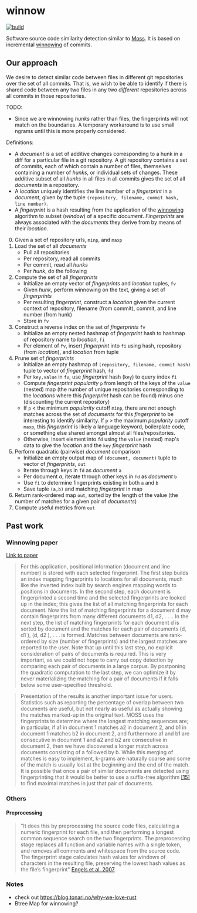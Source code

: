 # winnow
[![build](https://github.com/schuermannator/winnow/workflows/build/badge.svg?branch=master)](https://github.com/schuermannator/winnow/actions)

Software source code similarity detection similar to [Moss][moss]. It is based
on incremental [winnowing][winnowing-paper] of commits.

## Our approach
We desire to detect similar code between files in different git repositories over the set of all commits. That is, we wish to be able to identify if there is shared code between any two files in any two _different_ repositories across all commits in those repositories.

TODO:
- Since we are winnowing _hunks_ rather than files, the fingerprints will not match on the boundaries. A temporary workaround is to use small ngrams until this is more properly considered.

Definitions:
- A _document_ is a set of additive changes corresponding to a hunk in a diff for a particular file in a git repository. A git repository contains a set of commits, each of which contain a number of files, themselves containing a number of _hunks_, or individual sets of changes. These additive subset of all _hunks_ in all files in all commits gives the set of all _documents_ in a repository.
- A _location_ uniquely identifies the line number of a _fingerprint_ in a _document_, given by the tuple `(repository, filename, commit hash, line number)`.
- A _fingerprint_ is a hash resulting from the application of the [winnowing][winnowing-paper] algorithm to subset (_window_) of a specific _document_. _Fingerprints_ are always associated with the _documents_ they derive from by means of their _location_.

0. Given a set of repository urls, `minp`, and `maxp`
1. Load the set of all _documents_
    - Pull all repositories
    - Per repository, read all commits
    - Per commit, read all _hunks_
    - Per _hunk_, do the following
2. Compute the set of all _fingerprints_
    - Initialize an empty vector of _fingerprints_ and _location_ tuples, `fv`
    - Given _hunk_, perform winnowing on the text, giving a set of _fingerprints_
    - Per resulting _fingerprint_, construct a _location_ given the current context of repository, filename (from commit), commit, and line number (from hunk)
    - Store in `fv`
3. Construct a reverse index on the set of _fingerprints_ `fv`
    - Initialize an empty nested hashmap of _fingerprint_ hash to hashmap of repository name to _location_, `fi`
    - Per element of `fv`, insert _fingerprint_ into `fi` using hash, repository (from _location_), and _location_ from tuple
4. Prune set of _fingerprints_
    - Initialize an empty hashmap of `(repository, filename, commit hash)` tuple to vector of _fingerprint_ hash, `fd`
    - Per `key,value` in `fv`, use _fingerprint_ hash (`key`) to query index `fi`
    - Compute _fingerprint popularity_ `p` from length of the keys of the `value` (nested) map (the number of unique repositories corresponding to the _locations_ where this _fingerprint_ hash can be found) minus one (discounting the current repository)
    - If `p` < the minimum _popularity_ cutoff `minp`, there are not enough matches across the set of _documents_ for this _fingerprint_ to be interesting to identify similarity. If `p` > the maximum _popularity_ cutoff `maxp`, this _fingerprint_ is likely a language keyword, boilerplate code, or something else shared amongst almost all files/repositories.
    - Otherwise, insert element into `fd` using the `value` (nested) map's data to give the _location_ and the `key` _fingerprint_ hash
5. Perform quadratic (pairwise) _document_ comparison
    - Initialize an empty output map of `(document, document)` tuple to vector of _fingerprints_, `out`
    - Iterate through keys in `fd` as _document_ `a`
    - Per document _a_, iterate through other keys in `fd` as _document_ `b`
    - Use `fi` to determine fingerprints existing in both `a` and `b`
    - Save tuple `(a,b)` and matching _fingerprint_ in map
6. Return rank-ordered map `out`, sorted by the length of the value (the number of matches for a given pair of _documents_)
7. Compute useful metrics from `out`


## Past work

### Winnowing paper
[Link to paper][winnowing-paper]  
> For this application, positional information (document and line number) is
> stored with each selected fingerprint. The first step builds an index mapping
> fingerprints to locations for all documents, much like the inverted index
> built by search engines mapping words to positions in documents. In the
> second step, each document is fingerprinted a second time and the selected
> fingerprints are looked up in the index; this gives the list of all matching
> fingerprints for each document.  Now the list of matching fingerprints for a
> document d may contain fingerprints from many different documents d1, d2,
> . . .. In the next step, the list of matching fingerprints for each document
> d is sorted by document and the matches for each pair of documents (d, d1
> ), (d, d2 ), . . . is formed. Matches between documents are rank-ordered by
> size (number of fingerprints) and the largest matches are reported to the
> user. Note that up until this last step, no explicit consideration of pairs
> of documents is required. This is very important, as we could not hope to
> carry out copy detection by comparing each pair of documents in a large
> corpus. By postponing the quadratic computation to the last step, we can
> optimize it by never materializing the matching for a pair of documents if it
> falls below some user-specified threshold.

> Presentation of the results is another important issue for users. Statistics
> such as reporting the percentage of overlap between two documents are useful,
> but not nearly as useful as actually showing the matches marked-up in the
> original text. MOSS uses the fingerprints to determine where the longest
> matching sequences are; in particular, if a1 in document 1 matches a2 in
> document 2, and b1 in document 1 matches b2 in document 2, and furthermore a1
> and b1 are consecutive in document 1 and a2 and b2 are consecutive in
> document 2, then we have discovered a longer match across documents
> consisting of a followed by b. While this merging of matches is easy to
> implement, k-grams are naturally coarse and some of the match is usually lost
> at the beginning and the end of the match. It is possible that once a pair of
> similar documents are detected using fingerprinting that it would be better
> to use a suffix-tree algorithm [\[15\]][suffix-tree] to find maximal matches
> in just that pair of documents.

### Others
#### Preprocessing
> "It does this by preprocessing the source code files, calculating a numeric
> fingerprint for each file, and then performing a longest common sequence
> search on the two fingerprints. The preprocessing stage replaces all function
> and variable names with a single token, and removes all comments and
> whitespace from the source code. The fingerprint stage calculates hash values
> for windows of characters in the resulting file, preserving the lowest hash
> values as the file’s fingerprint" [Engels et al. 2007][engels-paper]

### Notes
- check out https://blog.tonari.no/why-we-love-rust
- Btree Map for winnowing?

[moss]: https://theory.stanford.edu/~aiken/moss/
[engels-paper]: https://dl.acm.org/doi/pdf/10.1145/1227310.1227324
[winnowing-paper]: https://theory.stanford.edu/~aiken/publications/papers/sigmod03.pdf
[suffix-tree]: https://www.cs.helsinki.fi/u/ukkonen/SuffixT1withFigs.pdf
